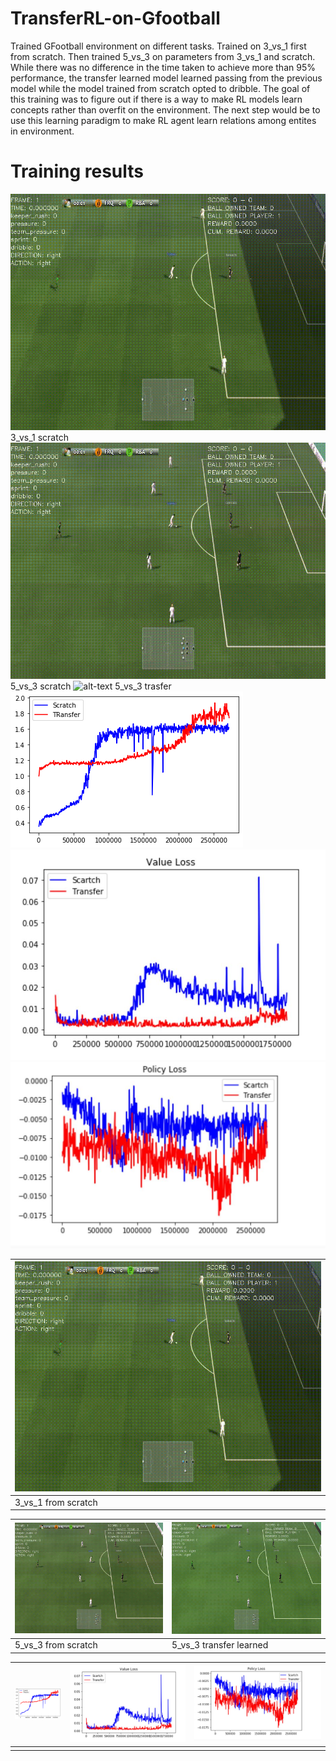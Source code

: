 # TransferRL-on-Gfootball
Trained GFootball environment on different tasks. Trained on 3_vs_1 first from scratch. Then trained 5_vs_3 on parameters from 3_vs_1 and scratch. While there was no difference in the time taken to achieve more than 95% performance, the transfer learned model learned passing from the previous model while the model trained from scratch opted to dribble. The goal of this training was to figure out if there is a way to make RL models learn concepts rather than overfit on the environment. The next step would be to use this learning paradigm to make RL agent learn relations among entites in environment.
# Training results
![alt-text](https://github.com/aveen-d/TransferRL-on-Gfootball/blob/master/gifs/3_v_1.gif)
3_vs_1 scratch
![alt-text](https://github.com/aveen-d/TransferRL-on-Gfootball/blob/master/gifs/5_v_3_scratch.gif)
5_vs_3 scratch
![alt-text](https://github.com/aveen-d/TransferRL-on-Gfootball/blob/master/gifs/5_vs_3_transfer.gif)
5_vs_3 trasfer
![alt-text](https://github.com/aveen-d/TransferRL-on-Gfootball/blob/master/Graphs/1.png)
![alt-text](https://github.com/aveen-d/TransferRL-on-Gfootball/blob/master/Graphs/2.jpg)
![alt-text](https://github.com/aveen-d/TransferRL-on-Gfootball/blob/master/Graphs/3.jpg)


| ![3_vs_1](https://github.com/aveen-d/TransferRL-on-Gfootball/blob/master/gifs/3_v_1.gif) |  
|--|
| 3_vs_1 from scratch | 

| ![5_vs_3_scratch](https://github.com/aveen-d/TransferRL-on-Gfootball/blob/master/gifs/5_v_3_scratch.gif) | ![5_vs_3_transfer](https://github.com/aveen-d/TransferRL-on-Gfootball/blob/master/gifs/5_v_3_transfer.gif) |
|--|--|
| 5_vs_3 from scratch | 5_vs_3 transfer learned  |

| ![](https://github.com/aveen-d/TransferRL-on-Gfootball/blob/master/Graphs/1.png) | ![](https://github.com/aveen-d/TransferRL-on-Gfootball/blob/master/Graphs/2.jpg) | ![](https://github.com/aveen-d/TransferRL-on-Gfootball/blob/master/Graphs/3.jpg) |
|--|--|--|
|  |  |  |
